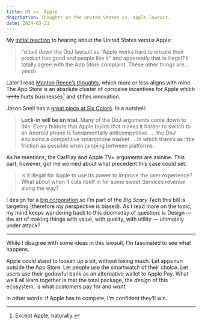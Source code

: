 ```yaml
---
title: US vs. Apple
description: Thoughts on the United States vs. Apple lawsuit.
date: 2024-03-21
---
```


My [initial reaction](https://hachyderm.io/@haglund/112135073528546378) to hearing about the United States versus Apple:

> I’d boil down the DoJ lawsuit as “Apple works hard to ensure their product has good and people like it” and apparently that is illegal? I totally agree with the App Store complaint. These other things are… yeesh.

Later I read [Manton Reece’s thoughts](http://manton.micro.blog/2024/03/21/early-thoughts-on.html), which more or less aligns with mine. The App Store is an absolute cluster of corrosive incentives for Apple which ~~limits~~ hurts businesses[^1] and stifles innovation.

Jason Snell has a [great piece at Six Colors](https://sixcolors.com/post/2024/03/u-s-versus-apple-a-first-reaction/). In a nutshell:

> **Lock-in will be on trial.** Many of the DoJ arguments come down to this: Every feature that Apple builds that makes it harder to switch to an Android phone is fundamentally anticompetitive. … the DoJ envisions a competitive smartphone market … in which there’s as little friction as possible when jumping between platforms.

As he mentions, the CarPlay and Apple TV+ arguments are asinine. This part, however, got me worried about what precedent this case could set:

> Is it illegal for Apple to use its power to improve the user experience? What about when it cuts itself in for some sweet Services revenue along the way?

I design for a [big corporation](https://haglund.app/blog/2024/working-at-john-deere/) so I’m part of the *Big Scary Tech* this bill is targeting (therefore my perspective is biased). As I read more on the topic, my mind keeps wandering back to this doomsday of question: is Design — the art of making things with value, with quality, with utility — ultimately under attack?

---
While I disagree with some ideas in this lawsuit, I’m fascinated to see what happens.

Apple could stand to loosen up a bit, without losing much. Let apps run outside the App Store. Let people use the smartwatch of their choice. Let users use their godawful bank as an alternative wallet to Apple Pay. What we’ll all learn together is that the total package, the *design* of this ecosystem, is what customers pay for and *want*.

In other words: if Apple has to compete, I’m confident they’ll win.

[^1]: Except Apple, naturally.
